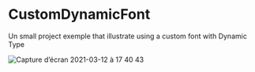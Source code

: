# CustomDynamicFont

Un small project exemple that illustrate using a custom font with Dynamic Type

![Capture d’écran 2021-03-12 à 17 40 43](https://user-images.githubusercontent.com/16307074/110970564-2a9a9080-835a-11eb-8752-7a8341c10cc2.png)

